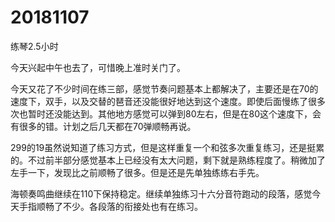 # 20181107

练琴2.5小时

今天兴起中午也去了，可惜晚上准时关门了。

今天又花了不少时间在练三部，感觉节奏问题基本上都解决了，主要还是在70的速度下，双手，以及交替的琶音还没能很好地达到这个速度。即使后面慢练了很多次也暂时还没能达到。其他地方感觉可以弹到80左右，但是在80这个速度下，会有很多的错。计划之后几天都在70弹顺畅再说。

299的19虽然说知道了练习方式，但是这样重复一个和弦多次重复练习，还是挺累的。不过前半部分感觉基本上已经没有太大问题，剩下就是熟练程度了。稍微加了左手一下，发现比之前顺畅了很多。但是还是先单独练练右手先。

海顿奏鸣曲继续在110下保持稳定。继续单独练习十六分音符跑动的段落，感觉今天手指顺畅了不少。各段落的衔接处也有在练习。
